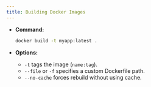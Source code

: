 ```yaml
---
title: Building Docker Images
---
```

- **Command:**

    ```bash
    docker build -t myapp:latest .
    ```

- **Options:**

  - `-t` tags the image (`name:tag`).
  - `--file` or `-f` specifies a custom Dockerfile path.
  - `--no-cache` forces rebuild without using cache.
